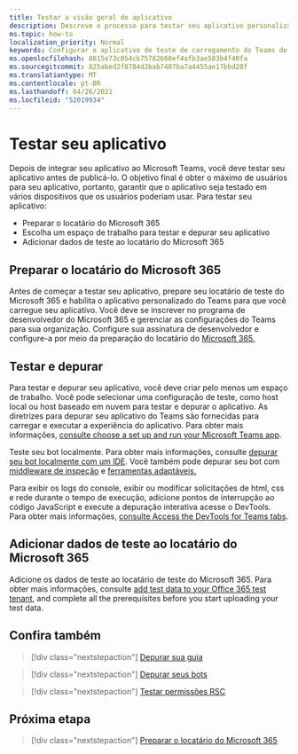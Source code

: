 ```yaml
---
title: Testar a visão geral do aplicativo
description: Descreve o processo para testar seu aplicativo personalizado do Teams no Microsoft 365
ms.topic: how-to
localization_priority: Normal
keywords: Configurar o aplicativo de teste de carregamento do Teams de locatário do Microsoft 365
ms.openlocfilehash: 8815e73c054cb75782660ef4afb3ae583b4f40fa
ms.sourcegitcommit: 825abed2f8784d2bab7407ba7a4455ae17bbd28f
ms.translationtype: MT
ms.contentlocale: pt-BR
ms.lasthandoff: 04/26/2021
ms.locfileid: "52019934"
---
```

# <a name="test-your-app"></a>Testar seu aplicativo

Depois de integrar seu aplicativo ao Microsoft Teams, você deve testar seu aplicativo antes de publicá-lo. O objetivo final é obter o máximo de usuários para seu aplicativo, portanto, garantir que o aplicativo seja testado em vários dispositivos que os usuários poderiam usar. Para testar seu aplicativo:

* Preparar o locatário do Microsoft 365
* Escolha um espaço de trabalho para testar e depurar seu aplicativo
* Adicionar dados de teste ao locatário do Microsoft 365

## <a name="prepare-your-microsoft-365-tenant"></a>Preparar o locatário do Microsoft 365

Antes de começar a testar seu aplicativo, prepare seu locatário de teste do Microsoft 365 e habilita o aplicativo personalizado do Teams para que você carregue seu aplicativo. Você deve se inscrever no programa de desenvolvedor do Microsoft 365 e gerenciar as configurações do Teams para sua organização. Configure sua assinatura de desenvolvedor e configure-a por meio da preparação do locatário do [Microsoft 365.](~/concepts/build-and-test/prepare-your-o365-tenant.md)

## <a name="test-and-debug"></a>Testar e depurar

Para testar e depurar seu aplicativo, você deve criar pelo menos um espaço de trabalho. Você pode selecionar uma configuração de teste, como host local ou host baseado em nuvem para testar e depurar o aplicativo. As diretrizes para depurar seu aplicativo do Teams são fornecidas para carregar e executar a experiência do aplicativo. Para obter mais informações, [consulte choose a set up and run your Microsoft Teams app](~/concepts/build-and-test/debug.md).

Teste seu bot localmente. Para obter mais informações, consulte [depurar seu bot localmente com um IDE](~/bots/how-to/debug/locally-with-an-ide.md). Você também pode depurar seu bot com [middleware de inspeção](/azure/bot-service/bot-service-debug-inspection-middleware?view=azure-bot-service-4.0&tabs=csharp&preserve-view=true) e [ferramentas adaptáveis.](/azure/bot-service/bot-service-debug-adaptive-tools?view=azure-bot-service-4.0&preserve-view=true) 

Para exibir os logs do console, exibir ou modificar solicitações de html, css e rede durante o tempo de execução, adicione pontos de interrupção ao código JavaScript e execute a depuração interativa acesse o DevTools. Para obter mais informações, [consulte Access the DevTools for Teams tabs](~/tabs/how-to/developer-tools.md). 

## <a name="add-test-data-to-your-microsoft-365-tenant"></a>Adicionar dados de teste ao locatário do Microsoft 365

Adicione os dados de teste ao locatário de teste do Microsoft 365. Para obter mais informações, consulte [add test data to your Office 365 test tenant](~/concepts/build-and-test/test-data.md), and complete all the prerequisites before you start uploading your test data.

## <a name="see-also"></a>Confira também

> [!div class="nextstepaction"]
> [Depurar sua guia](~/tabs/how-to/developer-tools.md)
 
> [!div class="nextstepaction"]
> [Depurar seus bots](~/bots/how-to/debug/locally-with-an-ide.md)

> [!div class="nextstepaction"]
> [Testar permissões RSC](~/graph-api/rsc/test-resource-specific-consent.md)

## <a name="next-step"></a>Próxima etapa

> [!div class="nextstepaction"]
> [Preparar o locatário do Microsoft 365](~/concepts/build-and-test/prepare-your-o365-tenant.md)
